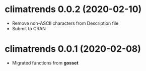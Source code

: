climatrends 0.0.2 (2020-02-10)
=========================

* Remove non-ASCII characters from Description file
* Submit to CRAN

climatrends 0.0.1 (2020-02-08)
=========================

* Migrated functions from **gosset**